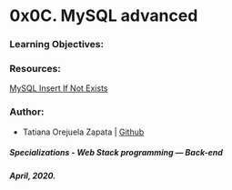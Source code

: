 # 0x0C. MySQL advanced

### Learning Objectives:


### Resources:
[MySQL Insert If Not Exists](https://itecsoftware.com/insert-if-not-exists-in-mysql)

### Author:
* Tatiana Orejuela Zapata | [Github](https://github.com/tatsOre)

##### Specializations - Web Stack programming ― Back-end
##### April, 2020.
